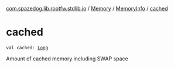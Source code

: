 [com.spazedog.lib.rootfw.stdlib.io](../../index.md) / [Memory](../index.md) / [MemoryInfo](index.md) / [cached](.)

# cached

`val cached: `[`Long`](https://kotlinlang.org/api/latest/jvm/stdlib/kotlin/-long/index.html)

Amount of cached memory including SWAP space

